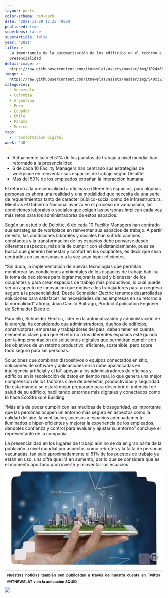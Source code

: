 ```yaml
---
layout: posts
color-schema: red-dark
date: '2021-11-29 12:35 -0500'
published: true
superNews: false
superArticle: false
year: '2021'
title: >-
  La importancia de la automatización de los edificios en el retorno a la
  presencialidad
detail-image: >-
  https://raw.githubusercontent.com/itnewslat/assets/master/img/1024x680/Edificios-Inteligentes-g.jpg
image: >-
  https://raw.githubusercontent.com/itnewslat/assets/master/img/540x320/Edificios-Inteligentes-p.jpg
categories:
  - Venezuela
  - Colombia
  - Argentina
  - Perú
  - Ecuador
  - Chile
  - Panama
  - Mexico
tags:
  - Transformación Digital
week: '48'
---
```

- Actualmente solo el 51% de los puestos de trabajo a nivel mundial han retornado a la presencialidad
- 6 de cada 10 Facility Managers han centrado sus estrategias de workplace en reinventar sus espacios de trabajo según Deloitte
- Mas del 50% de los empleados extrañan la interacción humana.

El retorno a la presencialidad a oficinas o diferentes espacios, para algunas personas es ahora una realidad y una modalidad que necesita de una serie de requerimientos tanto de carácter público-social como de infraestructura. Mientras el Gobierno Nacional avanza en el proceso de vacunación, las condiciones laborales o sociales que exigen las personas implican cada vez más retos para los administradores de estos espacios.

Según un estudio de Deloitte, 6 de cada 10 Facility Managers han centrado sus estrategias de workplace en reinventar sus espacios de trabajo. A partir de esto, las condiciones laborales y sociales han sufrido cambios constantes y la transformación de los espacios debe pensarse desde diferentes aspectos, más allá de cumplir con el distanciamiento, pues se busca que generen bienestar y confort en los ocupantes, es decir que sean centrados en las personas y a la vez sean hiper eficientes.

“Sin duda, la implementación de nuevas tecnologías que permitan monitorear las condiciones ambientales de los espacios de trabajo habilita la toma de decisiones para lograr mejorar la salud y bienestar de los ocupantes y para crear espacios de trabajo más productivos, lo cual puede ser un aspecto de innovación que motive a los trabajadores para un regreso seguro a la presencialidad. Desde Schneider Electric tenemos desarrolladas soluciones para satisfacer las necesidades de las empresas en su retorno a la normalidad” afirma, Juan Camilo Buitrago, Product Application Engineer de Schneider Electric.

Para ello, Schneider Electric, líder en la automatización y administración de la energía, ha considerado que administradores, dueños de edificios, constructoras, empresas y trabajadores del país, deben tener en cuenta elementos clave para que el retorno a los diferentes espacios esté guiado por la implementación de soluciones digitales que permitirán cumplir con los objetivos de un retorno productivo, eficiente, sostenible, pero sobre todo seguro para las personas.

Soluciones que combinan dispositivos o equipos conectados en sitio, soluciones de software y aplicaciones en la nube apalancadas en inteligencia artificial y el IoT apoyan a los administradores de oficinas y edificios en la recolección de datos en tiempo real, lo que genera una mejor comprensión de los factores clave de bienestar, productividad y seguridad. De esta manera se estará mejor preparado para descubrir el potencial de salud de su edificio, habilitando entornos más digitales y conectados como lo hace EcoStruxure Building.

“Más allá de poder cumplir con las medidas de bioseguridad, es importante que las personas ocupen un entorno más seguro en aspectos como la calidad del aire, la ventilación, accesos a espacios adecuadamente iluminados e hiper-eficientes y mejorar la experiencia de los empleados, dándoles confianza y control para evaluar y ajustar su entorno” concluye el representante de la compañía.

La presencialidad en los lugares de trabajo aún no se da en gran parte de la población a nivel mundial por aspectos como rebrotes y la falta de personas vacunadas, tan solo aproximadamente el 51% de los puestos de trabajo ya están en uso, una cifra que irá en aumento, por lo que se considera que es el momento oportuno para invertir y reinventar los espacios.

![](https://raw.githubusercontent.com/itnewslat/assets/master/img/540x320/Edificios-Inteligentes-p.jpg)

<table style="height: 42px;" width="569">
<tbody>
<tr>
<td style="text-align: justify;"><sub><strong>Nuestras noticias también son publicadas a través de nuestra cuenta en Twitter <a href="https://twitter.com/itnewslat?lang=es">@ITNEWSLAT</a> y en la aplicación <a href="https://squidapp.co/en/">SQUID</a></strong></sub></td>
</tr>
</tbody>
</table>

<img src="https://tracker.metricool.com/c3po.jpg?hash=56f88a41e39ab42c063cc51676587a04"/>